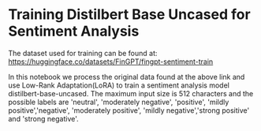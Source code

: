 # Training Distilbert Base Uncased for Sentiment Analysis

The dataset used for training can be found at:
https://huggingface.co/datasets/FinGPT/fingpt-sentiment-train

In this notebook we process the original data found at the above link and use Low-Rank Adaptation(LoRA) to train a sentiment analysis model distilbert-base-uncased. The maximum input size is 512 characters and the possible labels are 'neutral', 'moderately negative', 'positive', 'mildly positive','negative', 'moderately positive', 'mildly negative','strong positive' and 'strong negative'.

